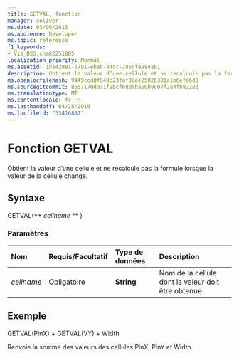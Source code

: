 ```yaml
---
title: GETVAL, fonction
manager: soliver
ms.date: 03/09/2015
ms.audience: Developer
ms.topic: reference
f1_keywords:
- Vis_DSS.chm82251885
localization_priority: Normal
ms.assetid: 1da42991-5791-ebab-84cc-286cfe984a61
description: Obtient la valeur d’une cellule et ne recalcule pas la formule lorsque la valeur de la cellule change.
ms.openlocfilehash: 9449ccd8f849b23faf08ee25826301a1b6efe6d0
ms.sourcegitcommit: 8657170d071f9bcf680aba50b9c07f2a4fb82283
ms.translationtype: MT
ms.contentlocale: fr-FR
ms.lasthandoff: 04/28/2019
ms.locfileid: "33416887"
---
```

# <a name="getval-function"></a>Fonction GETVAL

Obtient la valeur d’une cellule et ne recalcule pas la formule lorsque la valeur de la cellule change.
  
## <a name="syntax"></a>Syntaxe

GETVAL(** *cellname* ** ) 
  
### <a name="parameters"></a>Paramètres

|**Nom**|**Requis/Facultatif**|**Type de données**|**Description**|
|:-----|:-----|:-----|:-----|
| _cellname_ <br/> |Obligatoire  <br/> |**String** <br/> |Nom de la cellule dont la valeur doit être obtenue.  <br/> |
   
## <a name="example"></a>Exemple

GETVAL(PinX) + GETVAL(VY) + Width 
  
Renvoie la somme des valeurs des cellules PinX, PinY et Width. 
  

